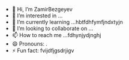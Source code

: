 - 👋 Hi, I’m ZamirBezgeyev
- 👀 I’m interested in ...
- 🌱 I’m currently learning ...hbtfdhfymfjndxtyjn 
- 💞️ I’m looking to collaborate on ...
- 📫 How to reach me ...fdhynjydjnghj
- 😄 Pronouns: .
- ⚡ Fun fact: fvijdfjgsdrjigv
<!---
ZamirBezgeyev/ZamirBezgeyev is a ✨ special ✨ repository because its `README.md` (this file) appears on your GitHub profile.
You can click the Preview link to take a look at your changes.
--->

